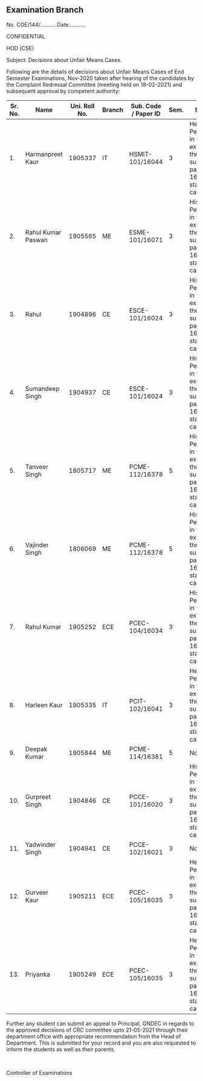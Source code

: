 ## Examination Branch

No. COE/144/...........Date:..........

CONFIDENTIAL

HOD (CSE)

Subject:   Decisions about Unfair Means Cases.

Following are the details of decisions about Unfair Means Cases of End Semester Examinations, Nov-2020 taken after hearing of the candidates by the Complaint Redressal Committee (meeting held on 18-02-2021) and subsequent approval by competent authority:

| Sr. No.    | Name               | Uni. Roll No. | Branch | Sub. Code / Paper ID | Sem. | Decision                                                                              |
|------------|--------------------|---------------|--------|----------------------|------|---------------------------------------------------------------------------------------|
| 1.         | Harmanpreet Kaur   | 1905337       | IT     | HSMIT-101/16044      | 3    | Her Performance in this external theory subject with paper -ID 16044 stands cancelled |
| 2.         | Rahul Kumar Paswan | 1905565       | ME     | ESME-101/16071       | 3    | His Performance in this external theory subject with paper -ID 16071 stands cancelled |
| 3.         | Rahul              | 1904896       | CE     | ESCE-101/16024       | 3    | His Performance in this external theory subject with paper -ID 16024 stands cancelled |
| 4.         | Sumandeep Singh    | 1904937       | CE     | ESCE-101/16024       | 3    | His Performance in this external theory subject with paper -ID 16024 stands cancelled |
| 5.         | Tanveer Singh      | 1805717       | ME     | PCME-112/16378       | 5    | His Performance in this external theory subject with paper -ID 16378 stands cancelled |
| 6.         | Vajinder Singh     | 1806069       | ME     | PCME-112/16378       | 5    | His Performance in this external theory subject with paper -ID 16378 stands cancelled |
| 7.         | Rahul Kumar        | 1905252       | ECE    | PCEC-104/16034       | 3    | His Performance in this external theory subject with paper -ID 16034 stands cancelled |
| 8.         | Harleen Kaur       | 1905335       | IT     | PCIT-102/16041       | 3    | Her Performance in this external theory subject with paper -ID 16041 stands cancelled |
| 9.         | Deepak Kumar       | 1905844       | ME     | PCME-114/16381       | 5    | No Penalty                                                                            |
| 10.        | Gurpreet Singh     | 1904846       | CE     | PCCE-101/16020       | 3    | His Performance in this external theory subject with paper -ID 16020 stands cancelled |
| 11.        | Yadwinder Singh    | 1904941       | CE     | PCCE-102/16021       | 3    | No Penalty                                                                            |
| 12.        | Gurveer Kaur       | 1905211       | ECE    | PCEC-105/16035       | 3    | Her Performance in this external theory subject with paper -ID 16035 stands cancelled |
| 13.        | Priyanka           | 1905249       | ECE    | PCEC-105/16035       | 3    | Her Performance in this external theory subject with paper -ID 16035 stands cancelled |


Further any student can submit an appeal to Principal, GNDEC in regards to the approved decisions of CRC committee upto 21-05-2021 through their department office with appropriate recommendation from the Head of Department.
This is submitted for your record and you are also requested to inform the students as well as their parents.

</br>

Controller of Examinations

